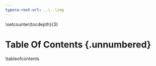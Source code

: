 ```yaml
---
typora-root-url: ..\..\img
---
```



\setcounter{tocdepth}{3}

# Table Of Contents {.unnumbered}

\tableofcontents